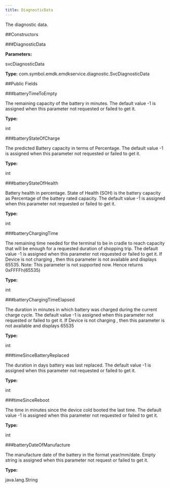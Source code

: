 ```yaml
---
title: DiagnosticData
---
```


The diagnostic data.

##Constructors

###DiagnosticData



**Parameters:**

svcDiagnosticData



**Type:** com.symbol.emdk.emdkservice.diagnostic.SvcDiagnosticData

##Public Fields

###batteryTimeToEmpty

The remaining capacity of the battery in minutes. 
 The default value -1 is assigned when this parameter not requested or failed to get it.

**Type:**

int

###batteryStateOfCharge

The predicted Battery capacity in terms of Percentage. 
  The default value -1 is assigned when this parameter not requested or failed to get it.

**Type:**

int

###batteryStateOfHealth

Battery health in percentage.
  State of Health (SOH) is the battery capacity as Percentage of the battery rated capacity.
  The default value -1 is assigned when this parameter not requested or failed to get it.

**Type:**

int

###batteryChargingTime

The remaining time needed for the terminal to be in cradle to reach capacity that will be enough
  for a requested duration of shopping trip. 
  The default value -1 is assigned when this parameter not requested or failed to get it.
  If Device is not charging , then this parameter is not available and displays 65535.
  Note: This parameter is not supported now. Hence returns 0xFFFFh(65535)

**Type:**

int

###batteryChargingTimeElapsed

The duration in minutes in which battery was charged during the current charge cycle. 
  The default value -1 is assigned when this parameter not requested or failed to get it.
  If Device is not charging , then this parameter is not available and displays 65535

**Type:**

int

###timeSinceBatteryReplaced

The duration in days battery was last replaced.
 The default value -1 is assigned when this parameter not requested or failed to get it.

**Type:**

int

###timeSinceReboot

The time in minutes since the device cold booted the last time. 
 The default value -1 is assigned when this parameter not requested or failed to get it.

**Type:**

int

###batteryDateOfManufacture

The manufacture date of the battery in the format year/mm/date.  Empty string is assigned when this parameter not request or failed to get it.

**Type:**

java.lang.String


